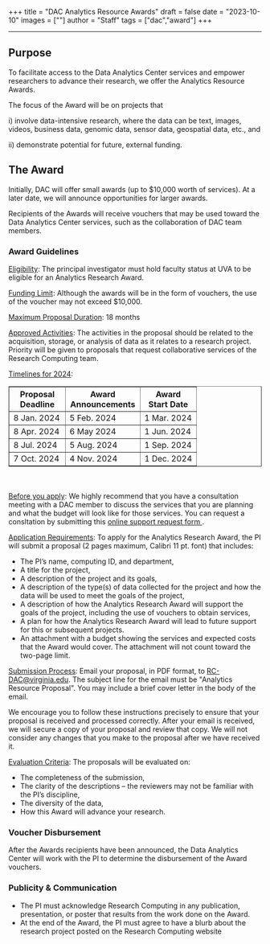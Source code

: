 +++
title = "DAC Analytics Resource Awards"
draft = false
date = "2023-10-10"
images = [""]
author = "Staff"
tags = ["dac","award"]
+++

***


## Purpose
To facilitate access to the Data Analytics Center services and empower researchers to advance their research, we offer the Analytics Resource Awards.

The focus of the Award will be on projects that 

i) involve data-intensive research, where the data can be text, images, videos, business data, genomic data, sensor data, geospatial data, etc., and 

ii) demonstrate potential for future, external funding.




## The Award 


Initially, DAC will offer small awards (up to $10,000 worth of services). At a later date, we will announce opportunities for larger awards. 

Recipients of the Awards will receive vouchers that may be used toward the Data Analytics Center services, such as the collaboration of DAC team members. 
 

### Award Guidelines

<u>Eligibility</u>:  The principal investigator must hold faculty status at UVA to be eligible for an Analytics Research Award.

<u>Funding Limit</u>:  Although the awards will be in the form of vouchers, the use of the voucher may not exceed $10,000.

<u>Maximum Proposal Duration</u>:  18 months

<u>Approved Activities</u>:  The activities in the proposal should be related to the acquisition, storage, or analysis of data as it relates to a research project. Priority will be given to proposals that request collaborative services of the Research Computing team.

  
<u>Timelines for 2024</u>: 


<table border="1" >
  <colgroup>
    <col style="width: 30%;" />
    <col style="width: 40%;" />
    <col style="width: 30%;" />
  </colgroup>
  <tr>
    <th>Proposal <br> Deadline</th>
    <th>Award <br> Announcements</th>
    <th>Award <br> Start Date </th>
  </tr>
  <tr>
    <td>8 Jan. 2024</td>
    <td>5 Feb. 2024</td>
    <td>1 Mar. 2024</td>
  </tr>
  <tr>
    <td>8 Apr. 2024</td>
    <td>6 May 2024</td>
    <td>1 Jun. 2024</td>
  </tr>
  <tr>
    <td>8 Jul. 2024</td>
    <td>5 Aug. 2024</td>
    <td>1 Sep. 2024</td>
  </tr>
  <tr>
    <td>7 Oct. 2024</td>
    <td>4 Nov. 2024</td>
    <td>1 Dec. 2024</td>
  </tr>
</table>

<br>
<br>
<u>Before you apply</u>:  We highly recommend that you have a consultation meeting with a DAC member to discuss the services that you are planning and what the budget will look like for those services. You can request a consltation by submitting this 
 <a href="/form/support-request/?category=Data%20Analytics"> online support request form  </a>.

<br>


<u>Application Requirements</u>:  To apply for the Analytics Research Award, the PI will submit a proposal (2 pages maximum, Calibri 11 pt. font) that includes:

* The PI’s name, computing ID, and department,
* A title for the project,
* A description of the project and its goals,
* A description of the type(s) of data collected for the project and how the data will be used to meet the goals of the project,
* A description of how the Analytics Research Award will support the goals of the project, including the use of vouchers to obtain services,
* A plan for how the Analytics Research Award will lead to future support for this or subsequent projects. 
* An attachment with a budget showing the services and expected costs that the Award would cover.  The attachment will not count toward the two-page limit.


<u>Submission Process</u>: Email your proposal, in PDF format, to RC-DAC@virginia.edu.  The subject line for the email must be "Analytics Resource Proposal". You may include a brief cover letter in the body of the email.

We encourage you to follow these instructions precisely to ensure that your proposal is received and processed correctly. After your email is received, we will secure a copy of your proposal and review that copy. We will not consider any changes that you make to the proposal after we have received it.

<u>Evaluation Criteria</u>: The proposals will be evaluated on:

* The completeness of the submission,
* The clarity of the descriptions – the reviewers may not be familiar with the PI’s discipline,
* The diversity of the data,
* How this Award will advance your research.

### Voucher Disbursement

After the Awards recipients have been announced, the Data Analytics Center will work with the PI to determine the disbursement of the Award vouchers.

### Publicity & Communication
* The PI must acknowledge Research Computing in any publication, presentation, or poster that results from the work done on the Award.
* At the end of the Award, the PI must agree to have a blurb about the research project posted on the Research Computing website







